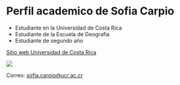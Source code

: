 # Perfil academico de Sofia Carpio 

- Estudiante en la Universidad de Costa Rica   
- Estudiante de la Escuela de Geografia  
- Estudiante de segundo año 

[Sitio web Universidad de Costa Rica](https://www.ucr.ac.cr/)

![](https://images.unsplash.com/photo-1472214103451-9374bd1c798e?ixlib=rb-1.2.1&ixid=MnwxMjA3fDB8MHxwaG90by1wYWdlfHx8fGVufDB8fHx8&auto=format&fit=crop&w=2070&q=80)

Correo: sofia.carpio@ucr.ac.cr 
